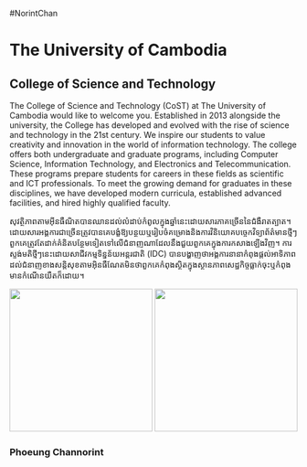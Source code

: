 #NorintChan
<!DOCTYPE html>
<html>
<head>
    <title> The University of Cambodia </title>
</head>
<body>
    <h1> The University of Cambodia </h1>
    <h2> College of Science and Technology </h2>
    <p>
        The College of Science and Technology (CoST) at The University of Cambodia would like to welcome you. Established in 2013 alongside the university, the College has developed and evolved with the rise of science and technology in the 21st century. We inspire our students to value creativity and innovation in the world of information technology. The college offers both undergraduate and graduate programs, including Computer Science, Information Technology, and Electronics and Telecommunication. These programs prepare students for careers in these fields as scientific and ICT professionals. To meet the growing demand for graduates in these disciplines, we have developed modern curricula, established advanced facilities, and hired highly qualified faculty.
    </p>
    <p>
        សុវត្ថិភាពតាមអ៊ីនធឺណិតបានឈានដល់លំដាប់កំពូលក្នុងឆ្នាំនេះដោយសារភាគច្រើននៃជំងឺរាតត្បាត។ ដោយសារអង្គការជាច្រើនត្រូវបានគេបង្ខំឱ្យបន្ថយឬរៀបចំគម្រោងនិងការវិនិយោគបច្ចេកវិទ្យាព័ត៌មានថ្មីៗពួកគេត្រូវតែដាក់គំនិតបន្ថែមទៀតទៅលើជំនាញណាដែលនឹងជួយពួកគេក្នុងការកសាងឡើងវិញ។ ការស្ទង់មតិថ្មីៗនេះដោយសាជីវកម្មទិន្នន័យអន្តរជាតិ (IDC) បានបង្ហាញថាអង្គការនានាកំពុងផ្តល់អាទិភាពដល់ជំនាញខាងសន្តិសុខតាមអ៊ិនធឺណែតមិនថាពួកគេកំពុងស្ថិតក្នុងស្ថានភាពសេដ្ឋកិច្ចធ្លាក់ចុះឬកំពុងមានកំណើនយឺតក៏ដោយ។
    </p>
    <img src="file:///C:/Users/Norint/Documents/html/pic.jpeg.jfif" width="250" height="250">
    <img src="file:///C:/Users/Norint/Documents/html/download%20(1).jfif" width="250" height="250">
    <h3> Phoeung Channorint </h3>
</body>
</html>
